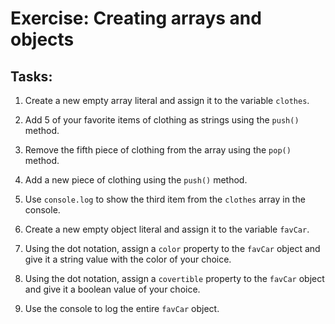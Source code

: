 # Exercise: Creating arrays and objects

## Tasks:

1. Create a new empty array literal and assign it to the variable `clothes`.

2. Add 5 of your favorite items of clothing as strings using the `push()` method.

3. Remove the fifth piece of clothing from the array using the `pop()` method.

4. Add a new piece of clothing using the `push()` method.

5. Use `console.log` to show the third item from the `clothes` array in the console.

6. Create a new empty object literal and assign it to the variable `favCar`.

7. Using the dot notation, assign a `color` property to the `favCar` object and give it a string value with the color of your choice.

8. Using the dot notation, assign a `covertible` property to the `favCar` object and give it a boolean value of your choice.

9. Use the console to log the entire `favCar` object.
